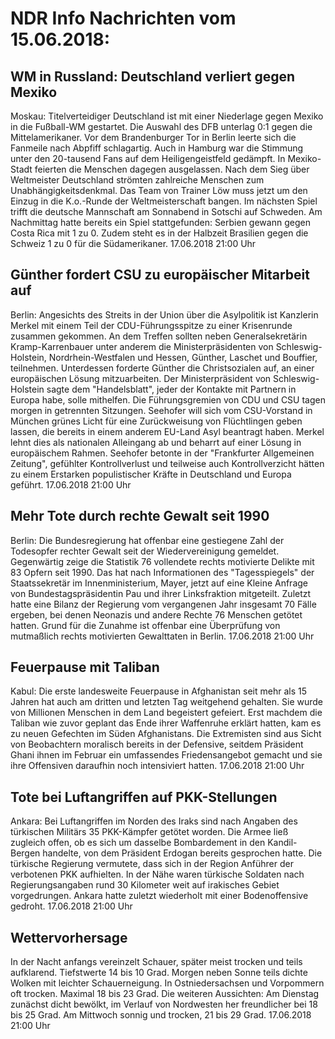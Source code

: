 # NDR Info Nachrichten vom 15.06.2018:


## WM in Russland: Deutschland verliert gegen Mexiko
Moskau: Titelverteidiger Deutschland ist mit einer Niederlage gegen Mexiko in die Fußball-WM gestartet. Die Auswahl des DFB unterlag 0:1 gegen die Mittelamerikaner. Vor dem Brandenburger Tor in Berlin leerte sich die Fanmeile nach Abpfiff schlagartig. Auch in Hamburg war die Stimmung unter den 20-tausend Fans auf dem Heiligengeistfeld gedämpft. In Mexiko-Stadt feierten die Menschen dagegen ausgelassen. Nach dem Sieg über Weltmeister Deutschland strömten zahlreiche Menschen zum Unabhängigkeitsdenkmal. Das Team von Trainer Löw muss jetzt um den Einzug in die K.o.-Runde der Weltmeisterschaft bangen. Im nächsten Spiel trifft die deutsche Mannschaft am Sonnabend in Sotschi auf Schweden. Am Nachmittag hatte bereits ein Spiel stattgefunden: Serbien gewann gegen Costa Rica mit 1 zu 0. Zudem steht es in der Halbzeit Brasilien gegen die Schweiz 1 zu 0 für die Südamerikaner. 17.06.2018 21:00 Uhr 

## Günther fordert CSU zu europäischer Mitarbeit auf
Berlin: Angesichts des Streits in der Union über die Asylpolitik ist Kanzlerin Merkel mit einem Teil der CDU-Führungsspitze zu einer Krisenrunde zusammen gekommen. An dem Treffen sollten neben Generalsekretärin Kramp-Karrenbauer unter anderem die Ministerpräsidenten von Schleswig-Holstein, Nordrhein-Westfalen und Hessen, Günther, Laschet und Bouffier, teilnehmen. Unterdessen forderte Günther die Christsozialen auf, an einer europäischen Lösung mitzuarbeiten. Der Ministerpräsident von Schleswig-Holstein sagte dem "Handelsblatt", jeder der Kontakte mit Partnern in Europa habe, solle mithelfen. Die Führungsgremien von CDU und CSU tagen morgen in getrennten Sitzungen. Seehofer will sich vom CSU-Vorstand in München grünes Licht für eine Zurückweisung von Flüchtlingen geben lassen, die bereits in einem anderem EU-Land Asyl beantragt haben. Merkel lehnt dies als nationalen Alleingang ab und beharrt auf einer Lösung in europäischem Rahmen. Seehofer betonte in der "Frankfurter Allgemeinen Zeitung", gefühlter Kontrollverlust und teilweise auch Kontrollverzicht hätten zu einem Erstarken populistischer Kräfte in Deutschland und Europa geführt. 17.06.2018 21:00 Uhr 

## Mehr Tote durch rechte Gewalt seit 1990
Berlin: Die Bundesregierung hat offenbar eine gestiegene Zahl der Todesopfer rechter Gewalt seit der Wiedervereinigung gemeldet. Gegenwärtig zeige die Statistik 76 vollendete rechts motivierte Delikte mit 83 Opfern seit 1990. Das hat nach Informationen des "Tagesspiegels" der Staatssekretär im Innenministerium, Mayer, jetzt auf eine Kleine Anfrage von Bundestagspräsidentin Pau und ihrer Linksfraktion mitgeteilt. Zuletzt hatte eine Bilanz der Regierung vom vergangenen Jahr insgesamt 70 Fälle ergeben, bei denen Neonazis und andere Rechte 76 Menschen getötet hatten. Grund für die Zunahme ist offenbar eine Überprüfung von mutmaßlich rechts motivierten Gewalttaten in Berlin. 17.06.2018 21:00 Uhr 

## Feuerpause mit Taliban
Kabul: Die erste landesweite Feuerpause in Afghanistan seit mehr als 15 Jahren hat auch am dritten und letzten Tag weitgehend gehalten. Sie wurde von Millionen Menschen in dem Land begeistert gefeiert. Erst machdem die Taliban wie zuvor geplant das Ende ihrer Waffenruhe erklärt hatten, kam es zu neuen Gefechten im Süden Afghanistans. Die Extremisten sind aus Sicht von Beobachtern moralisch bereits in der Defensive, seitdem Präsident Ghani ihnen im Februar ein umfassendes Friedensangebot gemacht und sie ihre Offensiven daraufhin noch intensiviert hatten. 17.06.2018 21:00 Uhr 

## Tote bei Luftangriffen auf PKK-Stellungen
Ankara: Bei Luftangriffen im Norden des Iraks sind nach Angaben des türkischen Militärs 35 PKK-Kämpfer getötet worden. Die Armee ließ zugleich offen, ob es sich um dasselbe Bombardement in den Kandil-Bergen handelte, von dem Präsident Erdogan bereits gesprochen hatte. Die türkische Regierung vermutete, dass sich in der Region Anführer der verbotenen PKK aufhielten. In der Nähe waren türkische Soldaten nach Regierungsangaben rund 30 Kilometer weit auf irakisches Gebiet vorgedrungen. Ankara hatte zuletzt wiederholt mit einer Bodenoffensive gedroht. 17.06.2018 21:00 Uhr 

## Wettervorhersage
In der Nacht anfangs vereinzelt Schauer, später meist trocken und teils aufklarend. Tiefstwerte 14 bis 10 Grad. Morgen neben Sonne teils dichte Wolken mit leichter Schauerneigung. In Ostniedersachsen und Vorpommern oft trocken. Maximal 18 bis 23 Grad. Die weiteren Aussichten: Am Dienstag zunächst dicht bewölkt, im Verlauf von Nordwesten her freundlicher bei 18 bis 25 Grad. Am Mittwoch sonnig und trocken, 21 bis 29 Grad. 17.06.2018 21:00 Uhr 
